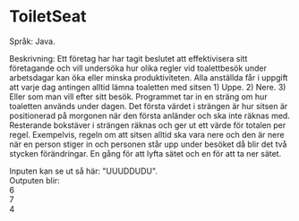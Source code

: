 # ToiletSeat
Språk: Java.

Beskrivning: Ett företag har har tagit beslutet att effektivisera sitt företagande och vill undersöka
hur olika regler vid toalettbesök under arbetsdagar kan öka eller minska produktiviteten. Alla
anställda får i uppgift att varje dag antingen alltid lämna toaletten med sitsen 1) Uppe. 2) Nere.
3) Eller som man vill efter sitt besök. Programmet tar in en sträng om hur toaletten används
under dagen. Det första värdet i strängen är hur sitsen är positionerad på morgonen när den
första anländer och ska inte räknas med. Resterande bokstäver i strängen räknas och ger ut ett
värde för totalen per regel. Exempelvis, regeln om att sitsen alltid ska vara nere och den är nere
när en person stiger in och personen står upp under besöket då blir det två stycken
förändringar. En gång för att lyfta sätet och en för att ta ner sätet.

Inputen kan se ut så här: "UUUDDUDU". <br />
Outputen blir: <br />
6 <br />
7 <br />
4
